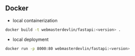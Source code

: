 ## Docker

- local containerization
```zsh
docker build -t webmasterdevlin/fastapi:<version> .
```

- local deployment
```zsh
docker run -p 8000:80 webmasterdevlin/fastapi:<version> 
```